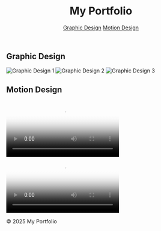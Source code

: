 <!DOCTYPE html>
<html lang="en">
<head>
  <meta charset="UTF-8">
  <meta name="viewport" content="width=device-width, initial-scale=1">
  <title>Minimal Portfolio</title>
  <link rel="stylesheet" href="styles.css">
</head>
<body>
  <header>
    <h1>My Portfolio</h1>
    <nav>
      <a href="#graphic">Graphic Design</a>
      <a href="#motion">Motion Design</a>
    </nav>
  </header>
  <main>
    <section id="graphic">
      <h2>Graphic Design</h2>
      <div class="gallery">
        <img src="https://source.unsplash.com/400x300/?graphic,design,1" alt="Graphic Design 1">
        <img src="https://source.unsplash.com/400x300/?graphic,design,2" alt="Graphic Design 2">
        <img src="https://source.unsplash.com/400x300/?graphic,design,3" alt="Graphic Design 3">
      </div>
    </section>
    <section id="motion">
      <h2>Motion Design</h2>
      <div class="gallery">
        <video src="https://www.w3schools.com/html/mov_bbb.mp4" controls poster="https://source.unsplash.com/400x300/?motion,design,1"></video>
        <video src="https://www.w3schools.com/html/movie.mp4" controls poster="https://source.unsplash.com/400x300/?motion,design,2"></video>
      </div>
    </section>
  </main>
  <footer>
    <p>&copy; 2025 My Portfolio</p>
  </footer>
</body>
</html>

